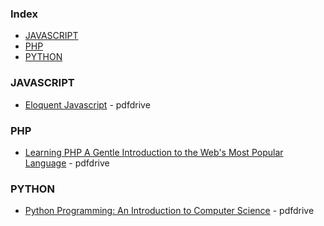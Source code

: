 ### Index

* [JAVASCRIPT](#JS)
* [PHP](#php)
* [PYTHON](#python)


### JAVASCRIPT

* [Eloquent Javascript](https://www.pdfdrive.com/eloquent-javascript-a-modern-introduction-to-programming-e158409266.html) - pdfdrive


### PHP

* [Learning PHP A Gentle Introduction to the Web's Most Popular Language](https://www.pdfdrive.com/learning-php-a-gentle-introduction-to-the-webs-most-popular-language-e181260423.html) - pdfdrive


### PYTHON

* [Python Programming: An Introduction to Computer Science](https://www.pdfdrive.com/python-programming-an-introduction-to-computer-science-e941324.html) - pdfdrive
